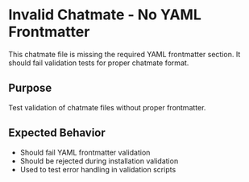 # Invalid Chatmate - No YAML Frontmatter

This chatmate file is missing the required YAML frontmatter section.
It should fail validation tests for proper chatmate format.

## Purpose

Test validation of chatmate files without proper frontmatter.

## Expected Behavior

- Should fail YAML frontmatter validation
- Should be rejected during installation validation
- Used to test error handling in validation scripts
